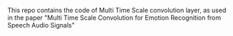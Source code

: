 This repo contains the code of Multi Time Scale convolution layer, as used in the paper "Multi Time Scale Convolution for Emotion Recognition from Speech Audio Signals"

